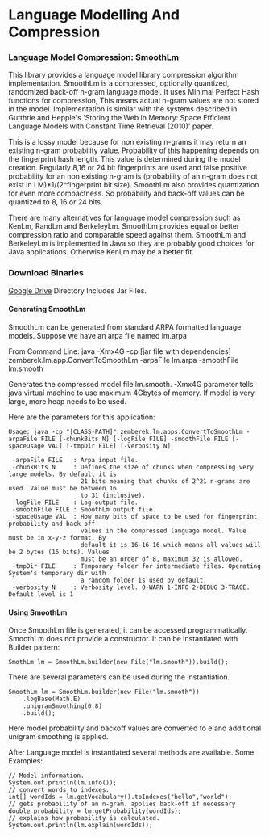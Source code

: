 Language Modelling And Compression
============
### Language Model Compression: SmoothLm

This library provides a language model library compression algorithm implementation.
SmoothLm is a compressed, optionally quantized, randomized back-off n-gram language model.
It uses Minimal Perfect Hash functions for compression, This means actual n-gram values are not stored in the model.
Implementation is similar with the systems described in Gutthrie and Hepple's
'Storing the Web in Memory: Space Efficient Language Models with Constant Time Retrieval (2010)' paper.

This is a lossy model because for non existing n-grams it may return an existing n-gram probability value.
Probability of this happening depends on the fingerprint hash length. This value is determined during the model creation.
Regularly 8,16 or 24 bit fingerprints are used and false positive probability for an non existing n-gram is
(probability of an n-gram does not exist in LM)*1/(2^fingerprint bit size).
SmoothLm also provides quantization for even more compactness. So probability and back-off values can be quantized to
8, 16 or 24 bits.

There are many alternatives for language model compression such as KenLm, RandLm and BerkeleyLm. SmoothLm
provides equal or better compression ratio and comparable speed against them. SmoothLm and BerkeleyLm is implemented in Java
so they are probably good choices for Java applications. Otherwise KenLm may be a better fit.

### Download Binaries

[Google Drive](https://drive.google.com/?tab=mo&authuser=0#folders/0B9TrB39LQKZWSjNKdVcwWUxxUm8) Directory Includes Jar Files.

#### Generating SmoothLm

SmoothLm can be generated from standard ARPA formatted language models. Suppose we have an arpa file named lm.arpa

From Command Line:
    java -Xmx4G -cp [jar file with dependencies] zemberek.lm.app.ConvertToSmoothLm -arpaFile lm.arpa -smoothFile lm.smooth

Generates the compressed model file lm.smooth. -Xmx4G parameter tells java virtual machine to use maximum 4Gbytes
of memory. If model is very large, more heap needs to be used.

Here are the parameters for this application:

    Usage: java -cp "[CLASS-PATH]" zemberek.lm.apps.ConvertToSmoothLm -arpaFile FILE [-chunkBits N] [-logFile FILE] -smoothFile FILE [-spaceUsage VAL] [-tmpDir FILE] [-verbosity N]

     -arpaFile FILE   : Arpa input file.
     -chunkBits N     : Defines the size of chunks when compressing very large models. By default it is
                        21 bits meaning that chunks of 2^21 n-grams are used. Value must be between 16
                        to 31 (inclusive).
     -logFile FILE    : Log output file.
     -smoothFile FILE : SmoothLm output file.
     -spaceUsage VAL  : How many bits of space to be used for fingerprint, probability and back-off
                        values in the compressed language model. Value must be in x-y-z format. By
                        default it is 16-16-16 which means all values will be 2 bytes (16 bits). Values
                        must be an order of 8, maximum 32 is allowed.
     -tmpDir FILE     : Temporary folder for intermediate files. Operating System's temporary dir with
                        a random folder is used by default.
     -verbosity N     : Verbosity level. 0-WARN 1-INFO 2-DEBUG 3-TRACE. Default level is 1

#### Using SmoothLm

Once SmoothLm file is generated, it can be accessed programmatically. SmoothLm does not provide a constructor.
It can be instantiated with Builder pattern:

    SmothLm lm = SmoothLm.builder(new File("lm.smooth")).build();

There are several parameters can be used during the instantiation.

    SmoothLm lm = SmoothLm.builder(new File("lm.smooth"))
        .logBase(Math.E)
        .unigramSmoothing(0.8)
        .build();

Here model probability and backoff values are converted to e and additional unigram smoothing is applied.

After Language model is instantiated several methods are available. Some Examples:

    // Model information.
    System.out.println(lm.info());
    // convert words to indexes.
    int[] wordIds = lm.getVocabulary().toIndexes("hello","world");
    // gets probability of an n-gram. applies back-off if necessary
    double probability = lm.getProbability(wordIds);
    // explains how probability is calculated.
    System.out.println(lm.explain(wordIds));


